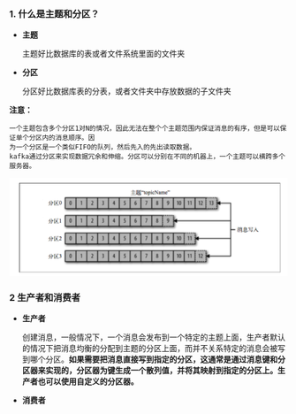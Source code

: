 ### 1. 什么是主题和分区？

- **主题**

  主题好比数据库的表或者文件系统里面的文件夹

- **分区**

  分区好比数据库表的分表，或者文件夹中存放数据的子文件夹

**注意：**

```
一个主题包含多个分区1对N的情况，因此无法在整个个主题范围内保证消息的有序，但是可以保证单个分区内的消息顺序。因
为一个分区是一个类似FIFO的队列，然后先入的先出读取数据。
kafka通过分区来实现数据冗余和伸缩。分区可以分别在不同的机器上，一个主题可以横跨多个服务器。
```

![图解](https://github.com/mxsm/document/blob/master/image/MQ/Kafka/kafka-topic%E5%92%8C%E5%88%86%E5%8C%BA%E7%9A%84%E5%85%B3%E7%B3%BB%E5%9B%BE.png?raw=true)

### 2 生产者和消费者

- **生产者**

  创建消息，一般情况下，一个消息会发布到一个特定的主题上面，生产者默认的情况下把消息均衡的分配到主题的分区上面，而并不关系特定的消息会被写到哪个分区。**如果需要把消息直接写到指定的分区，这通常是通过消息键和分区器来实现的，分区器为键生成一个散列值，并将其映射到指定的分区上。生产者也可以使用自定义的分区器。**

- **消费者**

